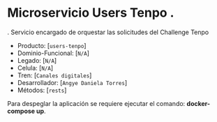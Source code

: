 # Microservicio Users Tenpo .
.
Servicio encargado de orquestar las solicitudes del Challenge Tenpo

* Producto: [`users-tenpo`]
* Dominio-Funcional: [`N/A`]
* Legado: [`N/A`]
* Celula: [`N/A`]
* Tren: [`Canales digitales`]
* Desarrollador: [`Angye Daniela Torres`]
* Métodos: [`rests`]

Para despeglar la aplicación se requiere ejecutar el comando: **docker-compose up**.

